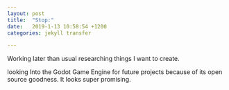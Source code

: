 ```yaml
---
layout: post
title:  "Stop:"
date:   2019-1-13 10:58:54 +1200
categories: jekyll transfer

---
```


Working later than usual researching things I want to create.

looking Into the Godot Game Engine for future projects because of its open source goodness. It looks super promising.
